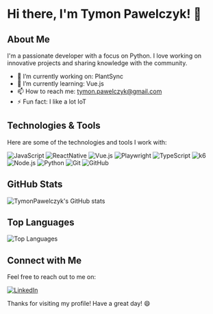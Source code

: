 <!--
**TymonPawelczyk/TymonPawelczyk** is a ✨ _special_ ✨ repository because its `README.md` (this file) appears on your GitHub profile.

Here are some ideas to get you started:

- 🔭 I’m currently working on ...
- 🌱 I’m currently learning ...
- 👯 I’m looking to collaborate on ...
- 🤔 I’m looking for help with ...
- 💬 Ask me about ...
- 📫 How to reach me: ...
- 😄 Pronouns: ...
- ⚡ Fun fact: ...
-->

# Hi there, I'm Tymon Pawelczyk! 👋

## About Me
I'm a passionate developer with a focus on Python. I love working on innovative projects and sharing knowledge with the community.

- 🔭 I’m currently working on: PlantSync
- 🌱 I’m currently learning: Vue.js
- 📫 How to reach me: tymon.pawelczyk@gmail.com
- ⚡ Fun fact: I like a lot IoT

## Technologies & Tools
Here are some of the technologies and tools I work with:

![JavaScript](https://img.shields.io/badge/JavaScript-ES6+-yellow?style=for-the-badge&logo=javascript)
![ReactNative](https://img.shields.io/badge/React_Native-20232A?style=for-the-badge&logo=react&logoColor=61DAFB)
![Vue.js](https://img.shields.io/badge/Vue.js-4FC08D?style=for-the-badge&logo=vue.js&logoColor=white)
![Playwright](https://img.shields.io/badge/Playwright-2EAD33?style=for-the-badge&logo=playwright&logoColor=white)
![TypeScript](https://img.shields.io/badge/TypeScript-3178C6?style=for-the-badge&logo=typescript&logoColor=white)
![k6](https://img.shields.io/badge/k6-7D64FF?style=for-the-badge&logo=k6&logoColor=white)
![Node.js](https://img.shields.io/badge/Node.js-43853D?style=for-the-badge&logo=node-dot-js&logoColor=white)
![Python](https://img.shields.io/badge/Python-3776AB?style=for-the-badge&logo=python&logoColor=white)
![Git](https://img.shields.io/badge/Git-F05032?style=for-the-badge&logo=git&logoColor=white)
![GitHub](https://img.shields.io/badge/GitHub-181717?style=for-the-badge&logo=github&logoColor=white)

## GitHub Stats
![TymonPawelczyk's GitHub stats](https://github-readme-stats.vercel.app/api?username=TymonPawelczyk&show_icons=true&theme=dark&include_all_commits)

## Top Languages
![Top Languages](https://github-readme-stats.vercel.app/api/top-langs/?username=TymonPawelczyk&layout=compact&theme=dark)
<!--
## Projects
Here are some of my top projects:

- [Project 1](https://github.com/TymonPawelczyk/Project1)
- [Project 2](https://github.com/TymonPawelczyk/Project2)
- [Project 3](https://github.com/TymonPawelczyk/Project3)
-->
## Connect with Me
Feel free to reach out to me on:

[![LinkedIn](https://img.shields.io/badge/LinkedIn-0A66C2?style=for-the-badge&logo=linkedin&logoColor=white)](https://www.linkedin.com/in/tymon-pawelczyk)


Thanks for visiting my profile! Have a great day! 😄
